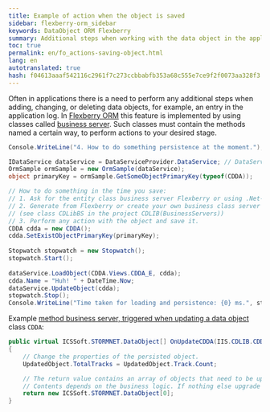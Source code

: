 ```yaml
---
title: Example of action when the object is saved
sidebar: flexberry-orm_sidebar
keywords: DataObject ORM Flexberry
summary: Additional steps when working with the data object in the application
toc: true
permalink: en/fo_actions-saving-object.html
lang: en
autotranslated: true
hash: f04613aaaf542116c2961f7c273ccbbabfb353a68c555e7ce9f2f0073aa328f3
---
```


Often in applications there is a need to perform any additional steps when adding, changing, or deleting data objects, for example, an entry in the application log.
In [Flexberry ORM](fo_flexberry-orm.html) this feature is implemented by using classes called [business server](fo_business-server.html). Such classes must contain the methods named a certain way, to perform actions to your desired stage.

```csharp
Console.WriteLine("4. How to do something persistence at the moment.");

IDataService dataService = DataServiceProvider.DataService; // DataServiceProvider is deprecated; inject IDataService instead
OrmSample ormSample = new OrmSample(dataService);
object primaryKey = ormSample.GetSomeObjectPrimaryKey(typeof(CDDA));

// How to do something in the time you save: 
// 1. Ask for the entity class business server Flexberry or using .Net-attribute BusinessServer (see CDDA class in the project CDLIB(Objects)). 
// 2. Generate from Flexberry or create your own business class server with a method that handles storing objects, and implement it 
// (see class CDLibBS in the project CDLIB(BusinessServers)) 
// 3. Perform any action with the object and save it. 
CDDA cdda = new CDDA();
cdda.SetExistObjectPrimaryKey(primaryKey);
            
Stopwatch stopwatch = new Stopwatch();
stopwatch.Start();
            
dataService.LoadObject(CDDA.Views.CDDA_E, cdda);
cdda.Name = "Huh! " + DateTime.Now;
dataService.UpdateObject(cdda);
stopwatch.Stop();
Console.WriteLine("Time taken for loading and persistence: {0} ms.", stopwatch.ElapsedMilliseconds);
```

Example [method business server, triggered when updating a data object](fo_user-operations-dataservice.html) class `CDDA`:

```csharp
public virtual ICSSoft.STORMNET.DataObject[] OnUpdateCDDA(IIS.CDLIB.CDDA UpdatedObject)
{
    // Change the properties of the persisted object. 
    UpdatedObject.TotalTracks = UpdatedObject.Track.Count;

    // The return value contains an array of objects that need to be updated, in addition UpdatedObject. 
    // Contents depends on the business logic. If nothing else upgrade is not required, an empty array is returned. 
    return new ICSSoft.STORMNET.DataObject[0];
}
```



